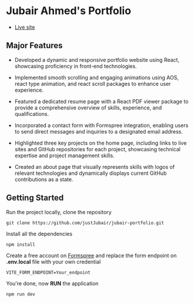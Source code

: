 # Jubair Ahmed's Portfolio

- [Live site](https://jubair-portfolio.vercel.app)

## Major Features

- Developed a dynamic and responsive portfolio website using React, showcasing proficiency in front-end technologies.

- Implemented smooth scrolling and engaging animations using AOS, react type animation, and react scroll packages to enhance user experience.

- Featured a dedicated resume page with a React PDF viewer package to provide a comprehensive overview of skills, experience, and qualifications.

- Incorporated a contact form with Formspree integration, enabling users to send direct messages and inquiries to a designated email address.

- Highlighted three key projects on the home page, including links to live sites and GitHub repositories for each project, showcasing technical expertise and project management skills.

- Created an about page that visually represents skills with logos of relevant technologies and dynamically displays current GitHub contributions as a state.

## Getting Started
Run the project locally, clone the repository
```
git clone https://github.com/justJubair/jubair-portfolio.git
```

Install all the dependencies
```
npm install
```

Create a free account on [Formspree](https://formspree.io/login) and replace the form endpoint on **.env.local** file with your own credential
```
VITE_FORM_ENDPOINT=Your_endpoint
```

You're done, now **RUN** the application
```
npm run dev
```


